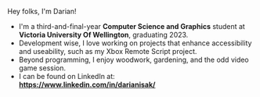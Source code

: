 Hey folks, I'm Darian!

- I'm a third-and-final-year <b>Computer Science and Graphics</b> student at <b>Victoria University Of Wellington</b>, graduating 2023.
- Development wise, I love working on projects that enhance accessibility and useability, such as my Xbox Remote Script project.
- Beyond programming, I enjoy woodwork, gardening, and the odd video game session.
- I can be found on LinkedIn at: <br><b><a href="https://www.linkedin.com/in/darianisak/">https://www.linkedin.com/in/darianisak/</a></b>

<!---
Darianisak/Darianisak is a ✨ special ✨ repository because its `README.md` (this file) appears on your GitHub profile.
You can click the Preview link to take a look at your changes.
--->
